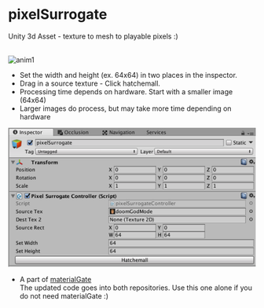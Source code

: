 # pixelSurrogate
Unity 3d Asset - texture to mesh to playable pixels :)
<br><br>

![anim1](https://github.com/eagleEggs/pixelSurrogate/blob/master/screenShots/pixelSurrogate_gif2.gif?raw=true)<br>

 - Set the width and height (ex. 64x64) in two places in the inspector.
 - Drag in a source texture - Click hatchemall.
 - Processing time depends on hardware. Start with a smaller image (64x64)
 - Larger images do process, but may take more time depending on hardware
 
 ![anim1](https://github.com/eagleEggs/pixelSurrogate/blob/master/screenShots/pixelSurrogate_editor_1.png?raw=true)


- A part of [materialGate](https://www.github.com/eagleEggs/materialGate)<br>
The updated code goes into both repositories. Use this one alone if you do not need materialGate :)
